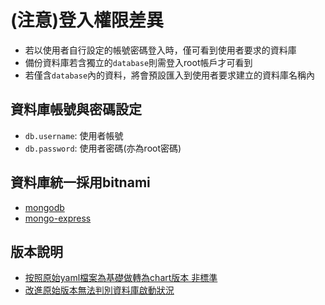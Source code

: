 # (注意)登入權限差異

* 若以使用者自行設定的帳號密碼登入時，僅可看到使用者要求的資料庫
* 備份資料庫若含獨立的`database`則需登入root帳戶才可看到
* 若僅含`database`內的資料，將會預設匯入到使用者要求建立的資料庫名稱內

## 資料庫帳號與密碼設定

* `db.username`: 使用者帳號
* `db.password`: 使用者密碼(亦為root密碼)


## 資料庫統一採用bitnami
* [mongodb](https://hub.docker.com/r/bitnami/mongodb)
* [mongo-express](https://hub.docker.com/_/mongo-express)

## 版本說明

* [按照原始yaml檔案為基礎做轉為chart版本 非標準](0.1.0)
* [改進原始版本無法判別資料庫啟動狀況](0.1.1)